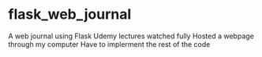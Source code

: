 # flask_web_journal
A web journal using Flask
Udemy lectures watched fully
Hosted a webpage through my computer
Have to implerment the rest of the code
